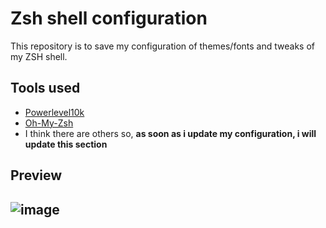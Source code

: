 # Zsh shell configuration 
This repository is to save my configuration of themes/fonts and tweaks of my ZSH shell.
## Tools used
- [Powerlevel10k](https://github.com/romkatv/powerlevel10k)
- [Oh-My-Zsh](https://github.com/ohmyzsh/ohmyzsh)
- I think there are others so, **as soon as i update my configuration, i will update this section**
## Preview
![image](https://github.com/user-attachments/assets/4d6d3168-42c0-4033-b144-75987da09426)
---
